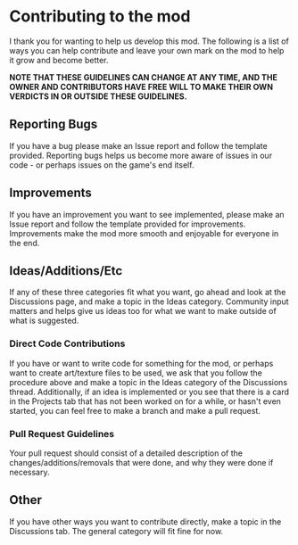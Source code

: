 # Contributing to the mod
I thank you for wanting to help us develop this mod. The following is a list of ways you can help contribute and leave your own mark on the mod to help it grow and become better.

**NOTE THAT THESE GUIDELINES CAN CHANGE AT ANY TIME, AND THE OWNER AND CONTRIBUTORS HAVE FREE WILL TO MAKE THEIR OWN VERDICTS IN OR OUTSIDE THESE GUIDELINES.**

## Reporting Bugs
If you have a bug please make an Issue report and follow the template provided. Reporting bugs helps us become more aware of issues in our code - or perhaps issues on the game's end itself. 

## Improvements
If you have an improvement you want to see implemented, please make an Issue report and follow the template provided for improvements. Improvements make the mod more smooth and enjoyable for everyone in the end.

## Ideas/Additions/Etc
If any of these three categories fit what you want, go ahead and look at the Discussions page, and make a topic in the Ideas category. Community input matters and helps give us ideas too for what we want to make outside of what is suggested.

### Direct Code Contributions
If you have or want to write code for something for the mod, or perhaps want to create art/texture files to be used, we ask that you follow the procedure above and make a topic in the Ideas category of the Discussions thread. Additionally, if an idea is implemented or you see that there is a card in the Projects tab that has not been worked on for a while, or hasn't even started, you can feel free to make a branch and make a pull request.

### Pull Request Guidelines
Your pull request should consist of a detailed description of the changes/additions/removals that were done, and why they were done if necessary. 

## Other
If you have other ways you want to contribute directly, make a topic in the Discussions tab. The general category will fit fine for now.
